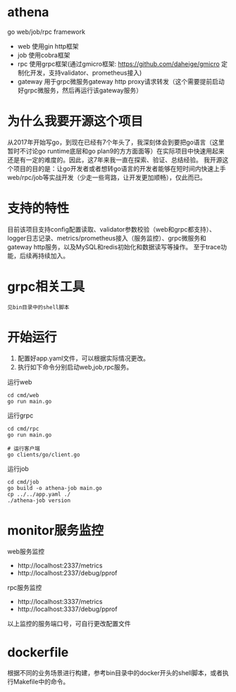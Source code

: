 # athena
go web/job/rpc framework
- web 使用gin http框架
- job 使用cobra框架
- rpc 使用grpc框架(通过gmicro框架: https://github.com/daheige/gmicro 定制化开发，支持validator、prometheus接入)
- gateway 用于grpc微服务gateway http proxy请求转发（这个需要提前启动好grpc微服务，然后再运行该gateway服务）

# 为什么我要开源这个项目
从2017年开始写go，到现在已经有7个年头了，我深刻体会到要把go语言（这里暂时不讨论go runtime底层和go plan9的方方面面等）在实际项目中快速用起来还是有一定的难度的。因此，这7年来我一直在探索、验证、总结经验。
我开源这个项目的目的是：让go开发者或者想转go语言的开发者能够在短时间内快速上手web/rpc/job等实战开发（少走一些弯路，让开发更加顺畅），仅此而已。

# 支持的特性
目前该项目支持config配置读取、validator参数校验（web和grpc都支持）、logger日志记录、metrics/prometheus接入（服务监控）、grpc微服务和gateway http服务，以及MySQL和redis初始化和数据读写等操作。
至于trace功能，后续再持续加入。

# grpc相关工具
    见bin目录中的shell脚本

# 开始运行
1. 配置好app.yaml文件，可以根据实际情况更改。
2. 执行如下命令分别启动web,job,rpc服务。

运行web
```shell
cd cmd/web
go run main.go
```

运行grpc
```shell
cd cmd/rpc
go run main.go

# 运行客户端
go clients/go/client.go
```

运行job
```shell
cd cmd/job
go build -o athena-job main.go
cp ../../app.yaml ./
./athena-job version
```

# monitor服务监控
web服务监控
- http://localhost:2337/metrics
- http://localhost:2337/debug/pprof

rpc服务监控
- http://localhost:3337/metrics
- http://localhost:3337/debug/pprof

以上监控的服务端口号，可自行更改配置文件

# dockerfile
根据不同的业务场景进行构建，参考bin目录中的docker开头的shell脚本，或者执行Makefile中的命令。
